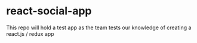 # react-social-app
This repo will hold a test app as the team tests our knowledge of creating a react.js / redux app
